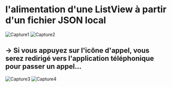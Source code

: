#  l'alimentation d'une ListView à partir d'un fichier JSON local
![Capture1](https://github.com/Chaimae-Chakir/android/assets/96090271/3fc5bc4e-f276-4b91-9072-5c7a1b890589)
![Capture2](https://github.com/Chaimae-Chakir/android/assets/96090271/90301afe-6ee7-43c1-9c96-d582b0c0266b)

## -> Si vous appuyez sur l'icône d'appel, vous serez redirigé vers l'application téléphonique pour passer un appel...
![Capture3](https://github.com/Chaimae-Chakir/android/assets/96090271/d57b30e1-d383-40a2-91b5-a64d85862f0a)
![Capture4](https://github.com/Chaimae-Chakir/android/assets/96090271/622db1e9-89cb-4ef6-af8d-bc09e9a175e6)
